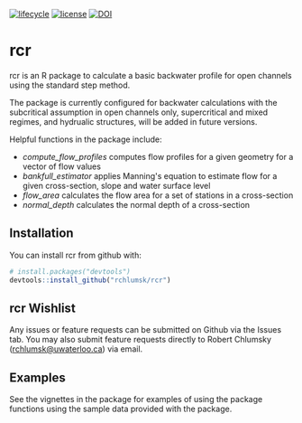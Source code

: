 [![lifecycle](https://img.shields.io/badge/lifecycle-experimental-orange.svg)](https://www.tidyverse.org/lifecycle/#experimental)
[![license](https://img.shields.io/badge/license-GPL3-lightgrey.svg)](https://choosealicense.com/)
[![DOI](https://zenodo.org/badge/173801188.svg)](https://zenodo.org/badge/latestdoi/173801188)

rcr
===

rcr is an R package to calculate a basic backwater profile for open channels using the standard step method.

The package is currently configured for backwater calculations with the subcritical assumption in open channels only, supercritical and mixed regimes, and hydrualic structures, will be added in future versions.

Helpful functions in the package include:

-   *compute\_flow\_profiles* computes flow profiles for a given geometry for a vector of flow values
-   *bankfull\_estimator* applies Manning's equation to estimate flow for a given cross-section, slope and water surface level
-   *flow\_area* calculates the flow area for a set of stations in a cross-section
-   *normal\_depth* calculates the normal depth of a cross-section

Installation
------------

You can install rcr from github with:

``` r
# install.packages("devtools")
devtools::install_github("rchlumsk/rcr")
```

rcr Wishlist
------------

Any issues or feature requests can be submitted on Github via the Issues tab. You may also submit feature requests directly to Robert Chlumsky (<rchlumsk@uwaterloo.ca>) via email.

Examples
--------

See the vignettes in the package for examples of using the package functions using the sample data provided with the package.
